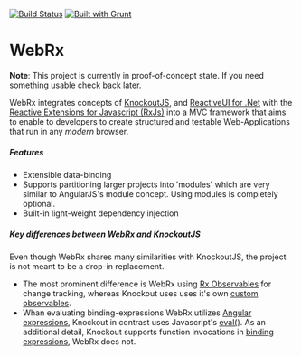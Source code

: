 [![Build Status](https://travis-ci.org/oliverw/WebRx.png)](https://travis-ci.org/oliverw/WebRx)
[![Built with Grunt](https://cdn.gruntjs.com/builtwith.png)](http://gruntjs.com/)


# WebRx

**Note**: This project is currently in proof-of-concept state. If you need something usable check back later.

WebRx integrates concepts of [KnockoutJS](http://knockoutjs.com/), and [ReactiveUI for .Net](http://reactiveui.net/) with the [Reactive Extensions for Javascript (RxJs)](https://github.com/Reactive-Extensions/RxJS) into a MVC framework that aims to enable to developers to create structured and testable Web-Applications that run in any *modern* browser.

##### Features

- Extensible data-binding
- Supports partitioning larger projects into 'modules' which are very similar to AngularJS's module concept. Using modules is completely optional.
- Built-in light-weight dependency injection 

##### Key differences between WebRx and KnockoutJS

Even though WebRx shares many similarities with KnockoutJS, the project is not meant to be a drop-in replacement.

- The most prominent difference is WebRx using [Rx Observables](https://github.com/Reactive-Extensions/RxJS/blob/master/doc/gettingstarted/creating.md) for change tracking, whereas Knockout uses uses it's own [custom observables](http://knockoutjs.com/documentation/observables.html). 
- Whan evaluating binding-expressions WebRx utilizes [Angular expressions](https://docs.angularjs.org/guide/expression), Knockout in contrast uses Javascript's [eval()](https://developer.mozilla.org/en-US/docs/Web/JavaScript/Reference/Global_Objects/eval). As an additional detail, Knockout supports function invocations in [binding expressions](http://knockoutjs.com/documentation/binding-syntax.html), WebRx does not.


